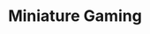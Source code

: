 ---
title: Miniature Gaming
metadata:
  title: Miniature Gaming Community
  description: Join our miniature gaming community for various game systems, painting workshops, and tournaments
  image: /images/miniatures-hero.jpg
  slug: miniature-gaming
  navigation:
    show_in_nav: true
    show_children: true
    page_weight: 40
  seo:
    title: Miniature Gaming Community | The Arena
    description: Join The Arena's miniature gaming community for various game systems, painting workshops, and regular events.
    keywords: miniature gaming, tabletop wargames, painting, modeling, terrain building
    og:
      title: Miniature Gaming Community - The Arena
      description: Your destination for all miniature gaming needs
      image: /images/miniatures-og.jpg
    twitter:
      card: summary_large_image
      title: Miniature Gaming Community | The Arena
      description: Join our miniature gaming community
      image: /images/miniatures-twitter.jpg
sections:
  - type: hero
    title: Miniature Gaming at The Arena
    subtitle: Paint, Play, Conquer
    backgroundImage: /images/hero-miniatures.jpg
  - type: features
    title: What We Offer
    items:
      - title: Gaming Tables
        description: Multiple tables with varied terrain options
        icon: table
      - title: Painting Station
        description: Professional painting setup with tools
        icon: brush
      - title: Multiple Systems
        description: Support for various game systems
        icon: dice
      - title: Regular Events
        description: Tournaments and painting competitions
        icon: trophy
  - type: gameTypes
    title: Supported Games
    items:
      - title: Infinity
        description: Sci-fi skirmish warfare
      - title: Malifaux
        description: Gothic horror skirmish
      - title: Warmachine
        description: Steampunk warfare
      - title: Blood Bowl
        description: Fantasy football mayhem
  - type: schedule
    title: Weekly Schedule
    events:
      - day: Tuesday
        events:
          - time: "5:00 PM"
            title: Open Gaming
      - day: Thursday
        events:
          - time: "6:00 PM"
            title: Skirmish Night
      - day: Sunday
        events:
          - time: "1:00 PM"
            title: Painting Workshop
  - type: subpages
    title: More Information
    pages:
      - title: Events Calendar
        description: View all upcoming miniature gaming events
        link: /community/miniature-gaming/events
      - title: Painting Guides
        description: Learn painting techniques
        link: /community/miniature-gaming/painting
      - title: Game Systems
        description: Information about supported games
        link: /community/miniature-gaming/systems
  - type: cta
    title: Join the Action
    subtitle: Get started with miniature gaming today
    buttonText: View Next Event
    buttonLink: /community/miniature-gaming/events
--- 
